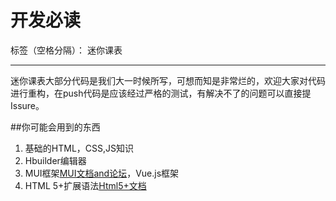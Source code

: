 ﻿# 开发必读

标签（空格分隔）： 迷你课表

---

迷你课表大部分代码是我们大一时候所写，可想而知是非常烂的，欢迎大家对代码进行重构，在push代码是应该经过严格的测试，有解决不了的问题可以直接提Issure。

##你可能会用到的东西
1. 基础的HTML，CSS,JS知识
2. Hbuilder编辑器
3. MUI框架[MUI文档and论坛][1]，Vue.js框架
4. HTML 5+扩展语法[Html5+文档][2]


  [1]: http://dev.dcloud.net.cn/mui/
  [2]: http://www.html5plus.org/